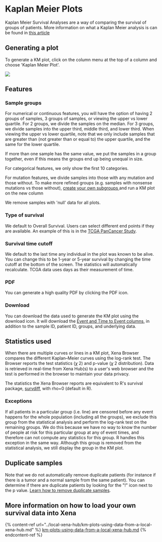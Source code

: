 # Kaplan Meier Plots

Kaplan Meier Survival Analyses are a way of comparing the survival of groups of patients. More information on what a Kaplan Meier analysis is can be found in [this article](http://www.ncbi.nlm.nih.gov/pmc/articles/PMC3932959/)

## Generating a plot

To generate a KM plot, click on the column menu at the top of a column and choose 'Kaplan Meier Plot'.&#x20;

![](<../.gitbook/assets/kmplot (2) (1).gif>)

## Features

### Sample groups

For numerical or continuous features, you will have the option of having 2 groups of samples, 3 groups of samples, or viewing the upper vs lower quartile. For 2 groups, we divide the samples on the median. For 3 groups, we divide samples into the upper third, middle third, and lower third. When viewing the upper vs lower quartile, note that we only include samples that are greater than (not greater than or equal to) the upper quartile, and the same for the lower quartile.

If more than one sample has the same value, we put the samples in a group together, even if this means the groups end up being unequal in size.

For categorical features, we only show the first 10 categories.

For mutation features, we divide samples into those with any mutation and those without. To make more refined groups (e.g. samples with nonsense mutations vs those without), [create your own subgroups ](filter-and-subgrouping/)and run a KM plot on the new column

We remove samples with 'null' data for all plots.

### Type of survival

We default to Overall Survival. Users can select different end points if they are available. An example of this is in the [TCGA PanCancer Study](https://xenabrowser.net/heatmap/?bookmark=bdfafba0e4256523a202948e8fa5d26c).

### Survival time cutoff

We default to the last time any individual in the plot was known to be alive. You can change this to be 1-year or 5-year survival by changing the time cutoff at the bottom of the screen. The statistics will automatically recalculate. TCGA data uses days as their measurement of time.

### PDF

You can generate a high quality PDF by clicking the PDF icon.

### Download

You can download the data used to generate the KM plot using the download icon. It will download the [Event and Time to Event columns](../local-xena-hub/km-plots-using-data-from-a-local-xena-hub.md#time-to-event-and-event), in addition to the sample ID, patient ID, groups, and underlying data.

## Statistics used

When there are multiple curves or lines in a KM plot, Xena Browser compares the different Kaplan–Meier curves using the log-rank test. The Browser reports the test statistics (𝜒 2) and p-value (𝜒 2 distribution). Data is retrieved in real-time from Xena Hub(s) to a user's web browser and the test is performed in the browser to maintain your data privacy.

The statistics the Xena Browser reports are equivalent to R's survival package, [survdiff](https://stat.ethz.ch/R-manual/R-devel/library/survival/html/survdiff.html), with rho=0 (default in R).

### **Exceptions**

If all patients in a particular group (i.e. line) are censored before any event happens for the whole population (including all the groups), we exclude this group from the statistical analysis and perform the log-rank test on the remaining groups. We do this because we have no way to know the number of people at risk for this particular group at any of event times, and therefore can not compute any statistics for this group. R handles this exception in the same way. Although this group is removed from the statistical analysis, we still display the group in the KM plot.

## Duplicate samples

Note that we do not automatically remove duplicate patients (for instance if there is a tumor and a normal sample from the same patient). You can determine if there are duplicate patients by looking for the "!" icon next to the p value. [Learn how to remove duplicate samples](../how-do-i/how-do-i-remove-duplicate-samples-from-a-km-plot.md).

## More information on how to load your own survival data into Xena

{% content-ref url="../local-xena-hub/km-plots-using-data-from-a-local-xena-hub.md" %}
[km-plots-using-data-from-a-local-xena-hub.md](../local-xena-hub/km-plots-using-data-from-a-local-xena-hub.md)
{% endcontent-ref %}
